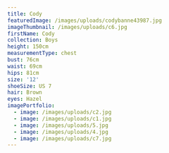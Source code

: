 ```yaml
---
title: Cody
featuredImage: /images/uploads/codybanne43987.jpg
imageThumbnail: /images/uploads/c6.jpg
firstName: Cody
collection: Boys
height: 150cm
measurementType: chest
bust: 76cm
waist: 69cm
hips: 81cm
size: '12'
shoeSize: US 7
hair: Brown
eyes: Hazel
imagePortfolio:
  - image: /images/uploads/c2.jpg
  - image: /images/uploads/c1.jpg
  - image: /images/uploads/5.jpg
  - image: /images/uploads/4.jpg
  - image: /images/uploads/c7.jpg
---
```


